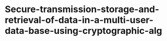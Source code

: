 # Secure-transmission-storage-and-retrieval-of-data-in-a-multi-user-data-base-using-cryptographic-alg